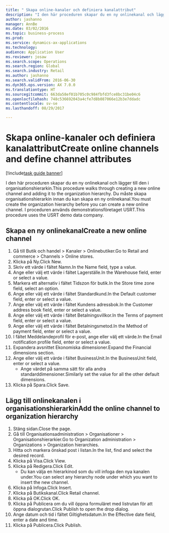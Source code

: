 ```yaml
--- 
title: " Skapa online-kanaler och definiera kanalattribut"
description: "I den här proceduren skapar du en ny onlinekanal och lägger till den i organisationshierarkin."
author: jashanno
manager: AnnBe
ms.date: 03/02/2016
ms.topic: business-process
ms.prod: 
ms.service: dynamics-ax-applications
ms.technology: 
audience: Application User
ms.reviewer: josaw
ms.search.scope: Operations
ms.search.region: Global
ms.search.industry: Retail
ms.author: jashanno
ms.search.validFrom: 2016-06-30
ms.dyn365.ops.version: AX 7.0.0
ms.translationtype: HT
ms.sourcegitcommit: 663da58ef01b705c0c984fbfd3fce8bc31be04c6
ms.openlocfilehash: 748c536692043a4cfe7d8b087066e12b3e7ddadc
ms.contentlocale: sv-se
ms.lasthandoff: 08/29/2017

---
```

# <a name="create-online-channels-and-define-channel-attributes"></a><span data-ttu-id="b730a-103"> Skapa online-kanaler och definiera kanalattribut</span><span class="sxs-lookup"><span data-stu-id="b730a-103">Create online channels and define channel attributes</span></span>

[!include[task guide banner](../includes/task-guide-banner.md)]

<span data-ttu-id="b730a-104">I den här proceduren skapar du en ny onlinekanal och lägger till den i organisationshierarkin.</span><span class="sxs-lookup"><span data-stu-id="b730a-104">This procedure walks through creating a new online channel and adding it to the organization hierarchy.</span></span> <span data-ttu-id="b730a-105">Du måste skapa organisationshierarkin innan du kan skapa en ny onlinekanal.</span><span class="sxs-lookup"><span data-stu-id="b730a-105">You must create the organization hierarchy before you can create a new online channel.</span></span> <span data-ttu-id="b730a-106">I proceduren används demonstrationsföretaget USRT.</span><span class="sxs-lookup"><span data-stu-id="b730a-106">This procedure uses the USRT demo data company.</span></span>


## <a name="create-a-new-online-channel"></a><span data-ttu-id="b730a-107">Skapa en ny onlinekanal</span><span class="sxs-lookup"><span data-stu-id="b730a-107">Create a new online channel</span></span>
1. <span data-ttu-id="b730a-108">Gå till Butik och handel > Kanaler > Onlinebutiker.</span><span class="sxs-lookup"><span data-stu-id="b730a-108">Go to Retail and commerce > Channels > Online stores.</span></span>
2. <span data-ttu-id="b730a-109">Klicka på Ny.</span><span class="sxs-lookup"><span data-stu-id="b730a-109">Click New.</span></span>
3. <span data-ttu-id="b730a-110">Skriv ett värde i fältet Namn.</span><span class="sxs-lookup"><span data-stu-id="b730a-110">In the Name field, type a value.</span></span>
4. <span data-ttu-id="b730a-111">Ange eller välj ett värde i fältet Lagerställe.</span><span class="sxs-lookup"><span data-stu-id="b730a-111">In the Warehouse field, enter or select a value.</span></span>
5. <span data-ttu-id="b730a-112">Markera ett alternativ i fältet Tidszon för butik.</span><span class="sxs-lookup"><span data-stu-id="b730a-112">In the Store time zone field, select an option.</span></span>
6. <span data-ttu-id="b730a-113">Ange eller välj ett värde i fältet Standardkund.</span><span class="sxs-lookup"><span data-stu-id="b730a-113">In the Default customer field, enter or select a value.</span></span>
7. <span data-ttu-id="b730a-114">Ange eller välj ett värde i fältet Kundens adressbok.</span><span class="sxs-lookup"><span data-stu-id="b730a-114">In the Customer address book field, enter or select a value.</span></span>
8. <span data-ttu-id="b730a-115">Ange eller välj ett värde i fältet Betalningsvillkor.</span><span class="sxs-lookup"><span data-stu-id="b730a-115">In the Terms of payment field, enter or select a value.</span></span>
9. <span data-ttu-id="b730a-116">Ange eller välj ett värde i fältet Betalningsmetod.</span><span class="sxs-lookup"><span data-stu-id="b730a-116">In the Method of payment field, enter or select a value.</span></span>
10. <span data-ttu-id="b730a-117">I fältet Meddelandeprofil för e-post, ange eller välj ett värde.</span><span class="sxs-lookup"><span data-stu-id="b730a-117">In the Email notification profile field, enter or select a value.</span></span>
11. <span data-ttu-id="b730a-118">Expandera avsnittet Ekonomiska dimensioner.</span><span class="sxs-lookup"><span data-stu-id="b730a-118">Expand the Financial dimensions section.</span></span>
12. <span data-ttu-id="b730a-119">Ange eller välj ett värde i fältet BusinessUnit.</span><span class="sxs-lookup"><span data-stu-id="b730a-119">In the BusinessUnit field, enter or select a value.</span></span>
    * <span data-ttu-id="b730a-120">Ange värdet på samma sätt för alla andra standarddimensioner.</span><span class="sxs-lookup"><span data-stu-id="b730a-120">Similarly set the value for all the other default dimensions.</span></span>  
13. <span data-ttu-id="b730a-121">Klicka på Spara.</span><span class="sxs-lookup"><span data-stu-id="b730a-121">Click Save.</span></span>

## <a name="add-the-online-channel-to-organization-hierarchy"></a><span data-ttu-id="b730a-122">Lägg till onlinekanalen i organisationshierarkin</span><span class="sxs-lookup"><span data-stu-id="b730a-122">Add the online channel to organization hierarchy</span></span>
1. <span data-ttu-id="b730a-123">Stäng sidan.</span><span class="sxs-lookup"><span data-stu-id="b730a-123">Close the page.</span></span>
2. <span data-ttu-id="b730a-124">Gå till Organisationsadministration > Organisationer > Organisationshierarkier.</span><span class="sxs-lookup"><span data-stu-id="b730a-124">Go to Organization administration > Organizations > Organization hierarchies.</span></span>
3. <span data-ttu-id="b730a-125">Hitta och markera önskad post i listan.</span><span class="sxs-lookup"><span data-stu-id="b730a-125">In the list, find and select the desired record.</span></span>
4. <span data-ttu-id="b730a-126">Klicka på Visa.</span><span class="sxs-lookup"><span data-stu-id="b730a-126">Click View.</span></span>
5. <span data-ttu-id="b730a-127">Klicka på Redigera.</span><span class="sxs-lookup"><span data-stu-id="b730a-127">Click Edit.</span></span>
    * <span data-ttu-id="b730a-128">Du kan välja en hierarkinod som du vill infoga den nya kanalen under.</span><span class="sxs-lookup"><span data-stu-id="b730a-128">You can select any hierarchy node under which you want to insert the new channel.</span></span>  
6. <span data-ttu-id="b730a-129">Klicka på Infoga.</span><span class="sxs-lookup"><span data-stu-id="b730a-129">Click Insert.</span></span>
7. <span data-ttu-id="b730a-130">Klicka på Butikskanal.</span><span class="sxs-lookup"><span data-stu-id="b730a-130">Click Retail channel.</span></span>
8. <span data-ttu-id="b730a-131">Klicka på OK.</span><span class="sxs-lookup"><span data-stu-id="b730a-131">Click OK.</span></span>
9. <span data-ttu-id="b730a-132">Klicka på Publicera om du vill öppna formuläret med listrutan för att öppna dialogrutan.</span><span class="sxs-lookup"><span data-stu-id="b730a-132">Click Publish to open the drop dialog.</span></span>
10. <span data-ttu-id="b730a-133">Ange datum och tid i fältet Giltighetsdatum.</span><span class="sxs-lookup"><span data-stu-id="b730a-133">In the Effective date field, enter a date and time.</span></span>
11. <span data-ttu-id="b730a-134">Klicka på Publicera.</span><span class="sxs-lookup"><span data-stu-id="b730a-134">Click Publish.</span></span>


